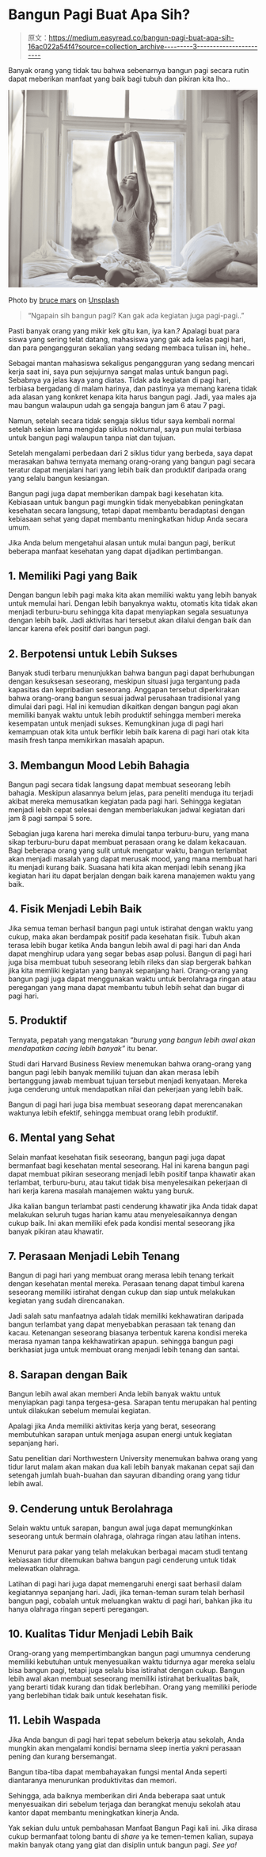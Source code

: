 # Bangun Pagi Buat Apa Sih?

> 原文：<https://medium.easyread.co/bangun-pagi-buat-apa-sih-16ac022a54f4?source=collection_archive---------3----------------------->

Banyak orang yang tidak tau bahwa sebenarnya bangun pagi secara rutin dapat meberikan manfaat yang baik bagi tubuh dan pikiran kita lho..

![](img/227e7d7e78769a2c5f23589f421eb1bf.png)

Photo by [bruce mars](https://unsplash.com/@brucemars?utm_source=medium&utm_medium=referral) on [Unsplash](https://unsplash.com?utm_source=medium&utm_medium=referral)

> “Ngapain sih bangun pagi? Kan gak ada kegiatan juga pagi-pagi..”

Pasti banyak orang yang mikir kek gitu kan, iya kan.? Apalagi buat para siswa yang sering telat datang, mahasiswa yang gak ada kelas pagi hari, dan para pengangguran sekalian yang sedang membaca tulisan ini, hehe..

Sebagai mantan mahasiswa sekaligus pengangguran yang sedang mencari kerja saat ini, saya pun sejujurnya sangat malas untuk bangun pagi. Sebabnya ya jelas kaya yang diatas. Tidak ada kegiatan di pagi hari, terbiasa bergadang di malam harinya, dan pastinya ya memang karena tidak ada alasan yang konkret kenapa kita harus bangun pagi.
Jadi, yaa males aja mau bangun walaupun udah ga sengaja bangun jam 6 atau 7 pagi.

Namun, setelah secara tidak sengaja siklus tidur saya kembali normal setelah sekian lama mengidap siklus nokturnal, saya pun mulai terbiasa untuk bangun pagi walaupun tanpa niat dan tujuan.

Setelah mengalami perbedaan dari 2 siklus tidur yang berbeda, saya dapat merasakan bahwa ternyata memang orang-orang yang bangun pagi secara teratur dapat menjalani hari yang lebih baik dan produktif daripada orang yang selalu bangun kesiangan.

Bangun pagi juga dapat memberikan dampak bagi kesehatan kita.
Kebiasaan untuk bangun pagi mungkin tidak menyebabkan peningkatan kesehatan secara langsung, tetapi dapat membantu beradaptasi dengan kebiasaan sehat yang dapat membantu meningkatkan hidup Anda secara umum.

Jika Anda belum mengetahui alasan untuk mulai bangun pagi, berikut beberapa manfaat kesehatan yang dapat dijadikan pertimbangan.

## 1\. Memiliki Pagi yang Baik

Dengan bangun lebih pagi maka kita akan memiliki waktu yang lebih banyak untuk memulai hari. Dengan lebih banyaknya waktu, otomatis kita tidak akan menjadi terburu-buru sehingga kita dapat menyiapkan segala sesuatunya dengan lebih baik. Jadi aktivitas hari tersebut akan dilalui dengan baik dan lancar karena efek positif dari bangun pagi.

## 2\. Berpotensi untuk Lebih Sukses

Banyak studi terbaru menunjukkan bahwa bangun pagi dapat berhubungan dengan kesuksesan seseorang, meskipun situasi juga tergantung pada kapasitas dan kepribadian seseorang. Anggapan tersebut diperkirakan bahwa orang-orang bangun sesuai jadwal perusahaan tradisional yang dimulai dari pagi. Hal ini kemudian dikaitkan dengan bangun pagi akan memiliki banyak waktu untuk lebih produktif sehingga memberi mereka kesempatan untuk menjadi sukses. Kemungkinan juga di pagi hari kemampuan otak kita untuk berfikir lebih baik karena di pagi hari otak kita masih fresh tanpa memikirkan masalah apapun.

## 3\. Membangun Mood Lebih Bahagia

Bangun pagi secara tidak langsung dapat membuat seseorang lebih bahagia. Meskipun alasannya belum jelas, para peneliti menduga itu terjadi akibat mereka memusatkan kegiatan pada pagi hari. Sehingga kegiatan menjadi lebih cepat selesai dengan memberlakukan jadwal kegiatan dari jam 8 pagi sampai 5 sore.

Sebagian juga karena hari mereka dimulai tanpa terburu-buru, yang mana sikap terburu-buru dapat membuat perasaan orang ke dalam kekacauan. Bagi beberapa orang yang sulit untuk mengatur waktu, bangun terlambat akan menjadi masalah yang dapat merusak mood, yang mana membuat hari itu menjadi kurang baik. Suasana hati kita akan menjadi lebih senang jika kegiatan hari itu dapat berjalan dengan baik karena manajemen waktu yang baik.

## 4\. Fisik Menjadi Lebih Baik

Jika semua teman berhasil bangun pagi untuk istirahat dengan waktu yang cukup, maka akan berdampak positif pada kesehatan fisik. Tubuh akan terasa lebih bugar ketika Anda bangun lebih awal di pagi hari dan Anda dapat menghirup udara yang segar bebas asap polusi. Bangun di pagi hari juga bisa membuat tubuh seseorang lebih rileks dan siap bergerak bahkan jika kita memliki kegiatan yang banyak sepanjang hari. Orang-orang yang bangun pagi juga dapat menggunakan waktu untuk berolahraga ringan atau peregangan yang mana dapat membantu tubuh lebih sehat dan bugar di pagi hari.

## 5\. Produktif

Ternyata, pepatah yang mengatakan *“burung yang bangun lebih awal akan mendapatkan cacing lebih banyak”* itu benar.

Studi dari Harvard Business Review menemukan bahwa orang-orang yang bangun pagi lebih banyak memiliki tujuan dan akan merasa lebih bertanggung jawab membuat tujuan tersebut menjadi kenyataan. Mereka juga cenderung untuk mendapatkan nilai dan pekerjaan yang lebih baik.

Bangun di pagi hari juga bisa membuat seseorang dapat merencanakan waktunya lebih efektif, sehingga membuat orang lebih produktif.

## 6\. Mental yang Sehat

Selain manfaat kesehatan fisik seseorang, bangun pagi juga dapat bermanfaat bagi kesehatan mental seseorang. Hal ini karena bangun pagi dapat membuat pikiran seseorang menjadi lebih positif tanpa khawatir akan terlambat, terburu-buru, atau takut tidak bisa menyelesaikan pekerjaan di hari kerja karena masalah manajemen waktu yang buruk.

Jika kalian bangun terlambat pasti cenderung khawatir jika Anda tidak dapat melakukan seluruh tugas harian kamu atau menyelesaikannya dengan cukup baik. Ini akan memiliki efek pada kondisi mental seseorang jika banyak pikiran atau khawatir.

## 7\. Perasaan Menjadi Lebih Tenang

Bangun di pagi hari yang membuat orang merasa lebih tenang terkait dengan kesehatan mental mereka. Perasaan tenang dapat timbul karena seseorang memiliki istirahat dengan cukup dan siap untuk melakukan kegiatan yang sudah direncanakan.

Jadi salah satu manfaatnya adalah tidak memiliki kekhawatiran daripada bangun terlambat yang dapat menyebabkan perasaan tak tenang dan kacau. Ketenangan seseorang biasanya terbentuk karena kondisi mereka merasa nyaman tanpa kekhawatirkan apapun. sehingga bangun pagi berkhasiat juga untuk membuat orang menjadi lebih tenang dan santai.

## 8\. Sarapan dengan Baik

Bangun lebih awal akan memberi Anda lebih banyak waktu untuk menyiapkan pagi tanpa tergesa-gesa. Sarapan tentu merupakan hal penting untuk dilakukan sebelum memulai kegiatan.

Apalagi jika Anda memiliki aktivitas kerja yang berat, seseorang membutuhkan sarapan untuk menjaga asupan energi untuk kegiatan sepanjang hari.

Satu penelitian dari Northwestern University menemukan bahwa orang yang tidur larut malam akan makan dua kali lebih banyak makanan cepat saji dan setengah jumlah buah-buahan dan sayuran dibanding orang yang tidur lebih awal.

## 9\. Cenderung untuk Berolahraga

Selain waktu untuk sarapan, bangun awal juga dapat memungkinkan seseorang untuk bermain olahraga, olahraga ringan atau latihan intens.

Menurut para pakar yang telah melakukan berbagai macam studi tentang kebiasaan tidur ditemukan bahwa bangun pagi cenderung untuk tidak melewatkan olahraga.

Latihan di pagi hari juga dapat memengaruhi energi saat berhasil dalam kegiatannya sepanjang hari. Jadi, jika teman-teman suram telah berhasil bangun pagi, cobalah untuk meluangkan waktu di pagi hari, bahkan jika itu hanya olahraga ringan seperti peregangan.

## 10\. Kualitas Tidur Menjadi Lebih Baik

Orang-orang yang mempertimbangkan bangun pagi umumnya cenderung memiliki kebutuhan untuk menyesuaikan waktu tidurnya agar mereka selalu bisa bangun pagi, tetapi juga selalu bisa istirahat dengan cukup. Bangun lebih awal akan membuat seseorang memiliki istirahat berkualitas baik, yang berarti tidak kurang dan tidak berlebihan. Orang yang memiliki periode yang berlebihan tidak baik untuk kesehatan fisik.

## **11\. Lebih Waspada**

Jika Anda bangun di pagi hari tepat sebelum bekerja atau sekolah, Anda mungkin akan mengalami kondisi bernama sleep inertia yakni perasaan pening dan kurang bersemangat.

Bangun tiba-tiba dapat membahayakan fungsi mental Anda seperti diantaranya menurunkan produktivitas dan memori.

Sehingga, ada baiknya memberikan diri Anda beberapa saat untuk menyesuaikan diri sebelum terjaga dan berangkat menuju sekolah atau kantor dapat membantu meningkatkan kinerja Anda.

Yak sekian dulu untuk pembahasan Manfaat Bangun Pagi kali ini. Jika dirasa cukup bermanfaat tolong bantu di *share* ya ke temen-temen kalian, supaya makin banyak otang yang giat dan disiplin untuk bangun pagi.
*See ya!*